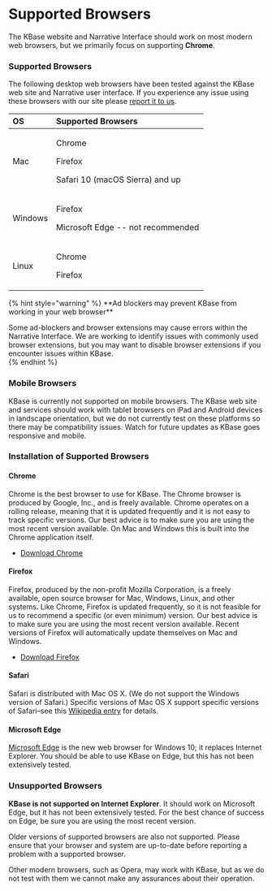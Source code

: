 # Supported Browsers

The KBase website and Narrative Interface should work on most modern web browsers, but we primarily focus on supporting **Chrome**.

### Supported Browsers

The following desktop web browsers have been tested against the KBase web site and Narrative user interface. If you experience any issue using these browsers with our site please [report it to us](https://kbase.us/report-an-issue/).

<table>
  <thead>
    <tr>
      <th style="text-align:left">OS</th>
      <th style="text-align:left">Supported Browsers</th>
    </tr>
  </thead>
  <tbody>
    <tr>
      <td style="text-align:left">Mac</td>
      <td style="text-align:left">
        <p>Chrome</p>
        <p>Firefox</p>
        <p>Safari 10 (macOS Sierra) and up</p>
      </td>
    </tr>
    <tr>
      <td style="text-align:left">Windows</td>
      <td style="text-align:left">
        <p>Firefox</p>
        <p>Microsoft Edge -- not recommended</p>
      </td>
    </tr>
    <tr>
      <td style="text-align:left">Linux</td>
      <td style="text-align:left">
        <p>Chrome</p>
        <p>Firefox</p>
      </td>
    </tr>
  </tbody>
</table>{% hint style="warning" %}
**Ad blockers may prevent KBase from working in your web browser**

Some ad-blockers and browser extensions may cause errors within the Narrative Interface. We are working to identify issues with commonly used browser extensions, but you may want to disable browser extensions if you encounter issues within KBase.  
{% endhint %}

### Mobile Browsers

KBase is currently not supported on mobile browsers. The KBase web site and services should work with tablet browsers on iPad and Android devices in landscape orientation, but we do not currently test on these platforms so there may be compatibility issues. Watch for future updates as KBase goes responsive and mobile.

### Installation of Supported Browsers

#### Chrome

Chrome is the best browser to use for KBase. The Chrome browser is produced by Google, Inc., and is freely available. Chrome operates on a rolling release, meaning that it is updated frequently and it is not easy to track specific versions. Our best advice is to make sure you are using the most recent version available. On Mac and Windows this is built into the Chrome application itself.

* [Download Chrome](http://www.google.com/chrome)

#### Firefox

Firefox, produced by the non-profit Mozilla Corporation, is a freely available, open source browser for Mac, Windows, Linux, and other systems. Like Chrome, Firefox is updated frequently, so it is not feasible for us to recommend a specific \(or even minimum\) version. Our best advice is to make sure you are using the most recent version available. Recent versions of Firefox will automatically update themselves on Mac and Windows.

* [Download Firefox](https://www.mozilla.org/en-US/firefox/new)

#### Safari

Safari is distributed with Mac OS X. \(We do not support the Windows version of Safari.\) Specific versions of Mac OS X support specific versions of Safari–see this [Wikipedia entry](http://en.wikipedia.org/wiki/Safari_version_history) for details.

#### Microsoft Edge

[Microsoft Edge](https://www.microsoft.com/en-us/windows/microsoft-edge) is the new web browser for Windows 10; it replaces Internet Explorer. You should be able to use KBase on Edge, but this has not been extensively tested.

### Unsupported Browsers

**KBase is not supported on Internet Explorer**. It should work on Microsoft Edge, but it has not been extensively tested. For the best chance of success on Edge, be sure you are using the most recent version.

Older versions of supported browsers are also not supported. Please ensure that your browser and system are up-to-date before reporting a problem with a supported browser.

Other modern browsers, such as Opera, may work with KBase, but as we do not test with them we cannot make any assurances about their operation.

